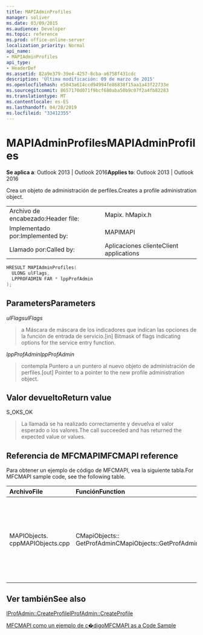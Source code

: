 ```yaml
---
title: MAPIAdminProfiles
manager: soliver
ms.date: 03/09/2015
ms.audience: Developer
ms.topic: reference
ms.prod: office-online-server
localization_priority: Normal
api_name:
- MAPIAdminProfiles
api_type:
- HeaderDef
ms.assetid: 82a9e379-39e4-4257-8cba-a6758f431cdc
description: 'Última modificación: 09 de marzo de 2015'
ms.openlocfilehash: e5043a614ccd94994fe86838f15aa1a43f22733e
ms.sourcegitcommit: 8657170d071f9bcf680aba50b9c07f2a4fb82283
ms.translationtype: MT
ms.contentlocale: es-ES
ms.lasthandoff: 04/28/2019
ms.locfileid: "33412355"
---
```

# <a name="mapiadminprofiles"></a><span data-ttu-id="1178c-103">MAPIAdminProfiles</span><span class="sxs-lookup"><span data-stu-id="1178c-103">MAPIAdminProfiles</span></span>

  
  
<span data-ttu-id="1178c-104">**Se aplica a**: Outlook 2013 | Outlook 2016</span><span class="sxs-lookup"><span data-stu-id="1178c-104">**Applies to**: Outlook 2013 | Outlook 2016</span></span> 
  
<span data-ttu-id="1178c-105">Crea un objeto de administración de perfiles.</span><span class="sxs-lookup"><span data-stu-id="1178c-105">Creates a profile administration object.</span></span> 
  
|||
|:-----|:-----|
|<span data-ttu-id="1178c-106">Archivo de encabezado:</span><span class="sxs-lookup"><span data-stu-id="1178c-106">Header file:</span></span>  <br/> |<span data-ttu-id="1178c-107">Mapix. h</span><span class="sxs-lookup"><span data-stu-id="1178c-107">Mapix.h</span></span>  <br/> |
|<span data-ttu-id="1178c-108">Implementado por:</span><span class="sxs-lookup"><span data-stu-id="1178c-108">Implemented by:</span></span>  <br/> |<span data-ttu-id="1178c-109">MAPI</span><span class="sxs-lookup"><span data-stu-id="1178c-109">MAPI</span></span>  <br/> |
|<span data-ttu-id="1178c-110">Llamado por:</span><span class="sxs-lookup"><span data-stu-id="1178c-110">Called by:</span></span>  <br/> |<span data-ttu-id="1178c-111">Aplicaciones cliente</span><span class="sxs-lookup"><span data-stu-id="1178c-111">Client applications</span></span>  <br/> |
   
```cpp
HRESULT MAPIAdminProfiles(
  ULONG ulFlags,
  LPPROFADMIN FAR * lppProfAdmin
);
```

## <a name="parameters"></a><span data-ttu-id="1178c-112">Parameters</span><span class="sxs-lookup"><span data-stu-id="1178c-112">Parameters</span></span>

 <span data-ttu-id="1178c-113">_ulFlags_</span><span class="sxs-lookup"><span data-stu-id="1178c-113">_ulFlags_</span></span>
  
> <span data-ttu-id="1178c-114">a Máscara de máscara de los indicadores que indican las opciones de la función de entrada de servicio.</span><span class="sxs-lookup"><span data-stu-id="1178c-114">[in] Bitmask of flags indicating options for the service entry function.</span></span> 
    
 <span data-ttu-id="1178c-115">_lppProfAdmin_</span><span class="sxs-lookup"><span data-stu-id="1178c-115">_lppProfAdmin_</span></span>
  
> <span data-ttu-id="1178c-116">contempla Puntero a un puntero al nuevo objeto de administración de perfiles.</span><span class="sxs-lookup"><span data-stu-id="1178c-116">[out] Pointer to a pointer to the new profile administration object.</span></span>
    
## <a name="return-value"></a><span data-ttu-id="1178c-117">Valor devuelto</span><span class="sxs-lookup"><span data-stu-id="1178c-117">Return value</span></span>

<span data-ttu-id="1178c-118">S_OK</span><span class="sxs-lookup"><span data-stu-id="1178c-118">S_OK</span></span> 
  
> <span data-ttu-id="1178c-119">La llamada se ha realizado correctamente y devuelva el valor esperado o los valores.</span><span class="sxs-lookup"><span data-stu-id="1178c-119">The call succeeded and has returned the expected value or values.</span></span>
    
## <a name="mfcmapi-reference"></a><span data-ttu-id="1178c-120">Referencia de MFCMAPI</span><span class="sxs-lookup"><span data-stu-id="1178c-120">MFCMAPI reference</span></span>

<span data-ttu-id="1178c-121">Para obtener un ejemplo de código de MFCMAPI, vea la siguiente tabla.</span><span class="sxs-lookup"><span data-stu-id="1178c-121">For MFCMAPI sample code, see the following table.</span></span>
  
|<span data-ttu-id="1178c-122">**Archivo**</span><span class="sxs-lookup"><span data-stu-id="1178c-122">**File**</span></span>|<span data-ttu-id="1178c-123">**Función**</span><span class="sxs-lookup"><span data-stu-id="1178c-123">**Function**</span></span>|<span data-ttu-id="1178c-124">**Comentario**</span><span class="sxs-lookup"><span data-stu-id="1178c-124">**Comment**</span></span>|
|:-----|:-----|:-----|
|<span data-ttu-id="1178c-125">MAPIObjects. cpp</span><span class="sxs-lookup"><span data-stu-id="1178c-125">MAPIObjects.cpp</span></span>  <br/> |<span data-ttu-id="1178c-126">CMapiObjects:: GetProfAdmin</span><span class="sxs-lookup"><span data-stu-id="1178c-126">CMapiObjects::GetProfAdmin</span></span>  <br/> |<span data-ttu-id="1178c-127">MFCMAPI usa el método **MAPIAdminProfiles** para obtener el objeto de administración de perfiles.</span><span class="sxs-lookup"><span data-stu-id="1178c-127">MFCMAPI uses the **MAPIAdminProfiles** method to get the profile administration object.</span></span>  <br/> |
   
## <a name="see-also"></a><span data-ttu-id="1178c-128">Ver también</span><span class="sxs-lookup"><span data-stu-id="1178c-128">See also</span></span>



[<span data-ttu-id="1178c-129">IProfAdmin::CreateProfile</span><span class="sxs-lookup"><span data-stu-id="1178c-129">IProfAdmin::CreateProfile</span></span>](iprofadmin-createprofile.md)


[<span data-ttu-id="1178c-130">MFCMAPI como un ejemplo de c�digo</span><span class="sxs-lookup"><span data-stu-id="1178c-130">MFCMAPI as a Code Sample</span></span>](mfcmapi-as-a-code-sample.md)

